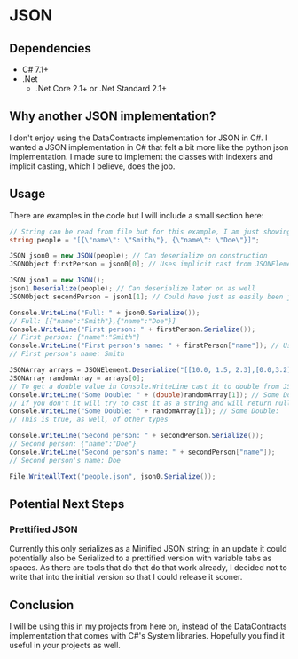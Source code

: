 # JSON

## Dependencies
- C# 7.1+
- .Net
  - .Net Core 2.1+ or .Net Standard 2.1+

## Why another JSON implementation?
I don't enjoy using the DataContracts implementation for JSON in C#. I wanted a JSON implementation
in C# that felt a  bit more like the python json implementation. I made sure to implement the classes
with indexers and implicit casting, which I believe, does the job.

## Usage
There are examples in the code but I will include a small section here:
```c#
// String can be read from file but for this example, I am just showing the full string.
string people = "[{\"name\": \"Smith\"}, {\"name\": \"Doe\"}]";

JSON json0 = new JSON(people); // Can deserialize on construction
JSONObject firstPerson = json0[0]; // Uses implicit cast from JSONElement to JSONObject

JSON json1 = new JSON();
json1.Deserialize(people); // Can deserialize later on as well
JSONObject secondPerson = json1[1]; // Could have just as easily been json0[1]

Console.WriteLine("Full: " + json0.Serialize());
// Full: [{"name":"Smith"},{"name":"Doe"}]
Console.WriteLine("First person: " + firstPerson.Serialize());
// First person: {"name":"Smith"}
Console.WriteLine("First person's name: " + firstPerson["name"]); // Uses implicit cast from JSONElement to string
// First person's name: Smith

JSONArray arrays = JSONElement.Deserialize("[[10.0, 1.5, 2.3],[0.0,3.2]]");
JSONArray randomArray = arrays[0];
// To get a double value in Console.WriteLine cast it to double from JSONElement
Console.WriteLine("Some Double: " + (double)randomArray[1]); // Some Double: 1.5
// If you don't it will try to cast it as a string and will return null
Console.WriteLine("Some Double: " + randomArray[1]); // Some Double: 
// This is true, as well, of other types

Console.WriteLine("Second person: " + secondPerson.Serialize());
// Second person: {"name":"Doe"}
Console.WriteLine("Second person's name: " + secondPerson["name"]);
// Second person's name: Doe

File.WriteAllText("people.json", json0.Serialize());
```

## Potential Next Steps
### Prettified JSON
Currently this only serializes as a Minified JSON string; in an update it could potentially also be Serialized
to a prettified version with variable tabs as spaces. As there are tools that do that do that work already,
I decided not to write that into the initial version so that I could release it sooner.

## Conclusion
I will be using this in my projects from here on, instead of the DataContracts implementation that comes
with C#'s System libraries. Hopefully you find it useful in your projects as well.
